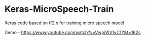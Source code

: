 # Keras-MicroSpeech-Train
Keras code based on tf2.x for training micro speech model

Demo - https://www.youtube.com/watch?v=VwpjWV1vC1Y&t=162s
